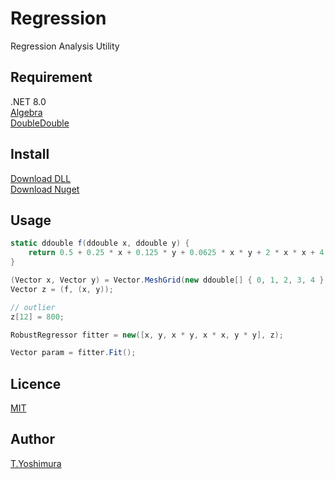 # Regression
 Regression Analysis Utility

## Requirement
.NET 8.0  
[Algebra](https://github.com/tk-yoshimura/Algebra)  
[DoubleDouble](https://github.com/tk-yoshimura/DoubleDouble)

## Install
[Download DLL](https://github.com/tk-yoshimura/Regression/releases)  
[Download Nuget](https://www.nuget.org/packages/tyoshimura.regression/)  

## Usage

```csharp
static ddouble f(ddouble x, ddouble y) {
    return 0.5 + 0.25 * x + 0.125 * y + 0.0625 * x * y + 2 * x * x + 4 * y * y;
}

(Vector x, Vector y) = Vector.MeshGrid(new ddouble[] { 0, 1, 2, 3, 4 }, new ddouble[] { 1, 2, 3, 4 });
Vector z = (f, (x, y));

// outlier
z[12] = 800;

RobustRegressor fitter = new([x, y, x * y, x * x, y * y], z);

Vector param = fitter.Fit();
```

## Licence
[MIT](https://github.com/tk-yoshimura/Regression/blob/main/LICENSE)

## Author

[T.Yoshimura](https://github.com/tk-yoshimura)
